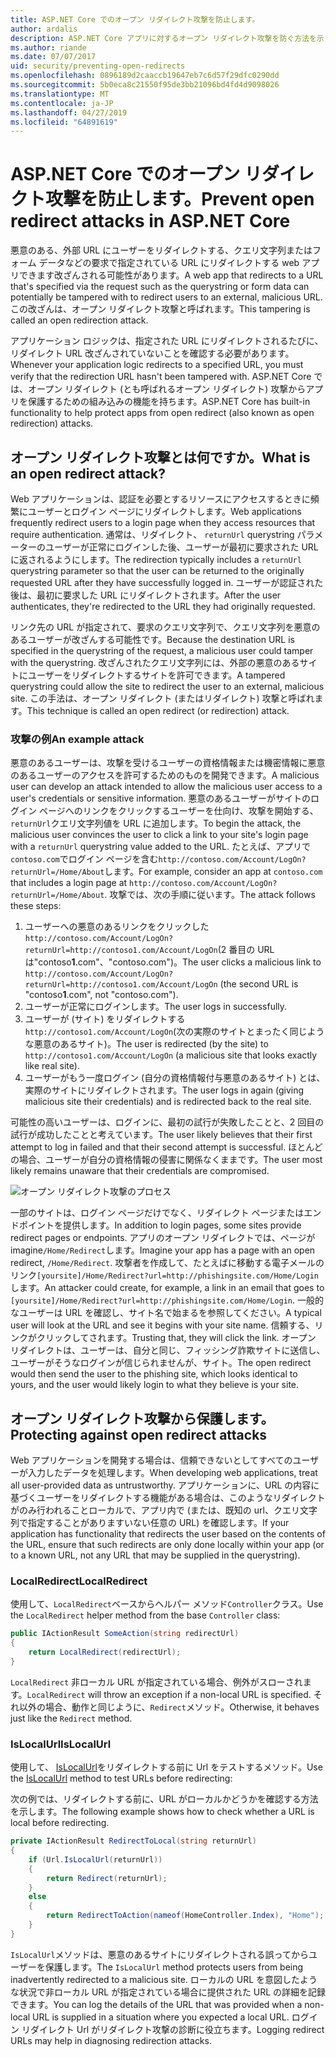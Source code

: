 ```yaml
---
title: ASP.NET Core でのオープン リダイレクト攻撃を防止します。
author: ardalis
description: ASP.NET Core アプリに対するオープン リダイレクト攻撃を防ぐ方法を示しています。
ms.author: riande
ms.date: 07/07/2017
uid: security/preventing-open-redirects
ms.openlocfilehash: 0896189d2caaccb19647eb7c6d57f29dfc0290dd
ms.sourcegitcommit: 5b0eca8c21550f95de3bb21096bd4fd4d9098026
ms.translationtype: MT
ms.contentlocale: ja-JP
ms.lasthandoff: 04/27/2019
ms.locfileid: "64891619"
---
```

# <a name="prevent-open-redirect-attacks-in-aspnet-core"></a><span data-ttu-id="4a893-103">ASP.NET Core でのオープン リダイレクト攻撃を防止します。</span><span class="sxs-lookup"><span data-stu-id="4a893-103">Prevent open redirect attacks in ASP.NET Core</span></span>

<span data-ttu-id="4a893-104">悪意のある、外部 URL にユーザーをリダイレクトする、クエリ文字列またはフォーム データなどの要求で指定されている URL にリダイレクトする web アプリできます改ざんされる可能性があります。</span><span class="sxs-lookup"><span data-stu-id="4a893-104">A web app that redirects to a URL that's specified via the request such as the querystring or form data can potentially be tampered with to redirect users to an external, malicious URL.</span></span> <span data-ttu-id="4a893-105">この改ざんは、オープン リダイレクト攻撃と呼ばれます。</span><span class="sxs-lookup"><span data-stu-id="4a893-105">This tampering is called an open redirection attack.</span></span>

<span data-ttu-id="4a893-106">アプリケーション ロジックは、指定された URL にリダイレクトされるたびに、リダイレクト URL 改ざんされていないことを確認する必要があります。</span><span class="sxs-lookup"><span data-stu-id="4a893-106">Whenever your application logic redirects to a specified URL, you must verify that the redirection URL hasn't been tampered with.</span></span> <span data-ttu-id="4a893-107">ASP.NET Core では、オープン リダイレクト (とも呼ばれるオープン リダイレクト) 攻撃からアプリを保護するための組み込みの機能を持ちます。</span><span class="sxs-lookup"><span data-stu-id="4a893-107">ASP.NET Core has built-in functionality to help protect apps from open redirect (also known as open redirection) attacks.</span></span>

## <a name="what-is-an-open-redirect-attack"></a><span data-ttu-id="4a893-108">オープン リダイレクト攻撃とは何ですか。</span><span class="sxs-lookup"><span data-stu-id="4a893-108">What is an open redirect attack?</span></span>

<span data-ttu-id="4a893-109">Web アプリケーションは、認証を必要とするリソースにアクセスするときに頻繁にユーザーとログイン ページにリダイレクトします。</span><span class="sxs-lookup"><span data-stu-id="4a893-109">Web applications frequently redirect users to a login page when they access resources that require authentication.</span></span> <span data-ttu-id="4a893-110">通常は、リダイレクト、 `returnUrl` querystring パラメーターのユーザーが正常にログインした後、ユーザーが最初に要求された URL に返されるようにします。</span><span class="sxs-lookup"><span data-stu-id="4a893-110">The redirection typically includes a `returnUrl` querystring parameter so that the user can be returned to the originally requested URL after they have successfully logged in.</span></span> <span data-ttu-id="4a893-111">ユーザーが認証された後は、最初に要求した URL にリダイレクトされます。</span><span class="sxs-lookup"><span data-stu-id="4a893-111">After the user authenticates, they're redirected to the URL they had originally requested.</span></span>

<span data-ttu-id="4a893-112">リンク先の URL が指定されて、要求のクエリ文字列で、クエリ文字列を悪意のあるユーザーが改ざんする可能性です。</span><span class="sxs-lookup"><span data-stu-id="4a893-112">Because the destination URL is specified in the querystring of the request, a malicious user could tamper with the querystring.</span></span> <span data-ttu-id="4a893-113">改ざんされたクエリ文字列には、外部の悪意のあるサイトにユーザーをリダイレクトするサイトを許可できます。</span><span class="sxs-lookup"><span data-stu-id="4a893-113">A tampered querystring could allow the site to redirect the user to an external, malicious site.</span></span> <span data-ttu-id="4a893-114">この手法は、オープン リダイレクト (またはリダイレクト) 攻撃と呼ばれます。</span><span class="sxs-lookup"><span data-stu-id="4a893-114">This technique is called an open redirect (or redirection) attack.</span></span>

### <a name="an-example-attack"></a><span data-ttu-id="4a893-115">攻撃の例</span><span class="sxs-lookup"><span data-stu-id="4a893-115">An example attack</span></span>

<span data-ttu-id="4a893-116">悪意のあるユーザーは、攻撃を受けるユーザーの資格情報または機密情報に悪意のあるユーザーのアクセスを許可するためのものを開発できます。</span><span class="sxs-lookup"><span data-stu-id="4a893-116">A malicious user can develop an attack intended to allow the malicious user access to a user's credentials or sensitive information.</span></span> <span data-ttu-id="4a893-117">悪意のあるユーザーがサイトのログイン ページへのリンクをクリックするユーザーを仕向け、攻撃を開始する、`returnUrl`クエリ文字列値を URL に追加します。</span><span class="sxs-lookup"><span data-stu-id="4a893-117">To begin the attack, the malicious user convinces the user to click a link to your site's login page with a `returnUrl` querystring value added to the URL.</span></span> <span data-ttu-id="4a893-118">たとえば、アプリで`contoso.com`でログイン ページを含む`http://contoso.com/Account/LogOn?returnUrl=/Home/About`します。</span><span class="sxs-lookup"><span data-stu-id="4a893-118">For example, consider an app at `contoso.com` that includes a login page at `http://contoso.com/Account/LogOn?returnUrl=/Home/About`.</span></span> <span data-ttu-id="4a893-119">攻撃では、次の手順に従います。</span><span class="sxs-lookup"><span data-stu-id="4a893-119">The attack follows these steps:</span></span>

1. <span data-ttu-id="4a893-120">ユーザーへの悪意のあるリンクをクリックした`http://contoso.com/Account/LogOn?returnUrl=http://contoso1.com/Account/LogOn`(2 番目の URL は"contoso**1**.com"、"contoso.com")。</span><span class="sxs-lookup"><span data-stu-id="4a893-120">The user clicks a malicious link to `http://contoso.com/Account/LogOn?returnUrl=http://contoso1.com/Account/LogOn` (the second URL is "contoso**1**.com", not "contoso.com").</span></span>
2. <span data-ttu-id="4a893-121">ユーザーが正常にログインします。</span><span class="sxs-lookup"><span data-stu-id="4a893-121">The user logs in successfully.</span></span>
3. <span data-ttu-id="4a893-122">ユーザーが (サイト) をリダイレクトする`http://contoso1.com/Account/LogOn`(次の実際のサイトとまったく同じような悪意のあるサイト)。</span><span class="sxs-lookup"><span data-stu-id="4a893-122">The user is redirected (by the site) to `http://contoso1.com/Account/LogOn` (a malicious site that looks exactly like real site).</span></span>
4. <span data-ttu-id="4a893-123">ユーザーがもう一度ログイン (自分の資格情報付与悪意のあるサイト) とは、実際のサイトにリダイレクトされます。</span><span class="sxs-lookup"><span data-stu-id="4a893-123">The user logs in again (giving malicious site their credentials) and is redirected back to the real site.</span></span>

<span data-ttu-id="4a893-124">可能性の高いユーザーは、ログインに、最初の試行が失敗したことと、2 回目の試行が成功したことと考えています。</span><span class="sxs-lookup"><span data-stu-id="4a893-124">The user likely believes that their first attempt to log in failed and that their second attempt is successful.</span></span> <span data-ttu-id="4a893-125">ほとんどの場合、ユーザーが自分の資格情報の侵害に関係なくままです。</span><span class="sxs-lookup"><span data-stu-id="4a893-125">The user most likely remains unaware that their credentials are compromised.</span></span>

![オープン リダイレクト攻撃のプロセス](preventing-open-redirects/_static/open-redirection-attack-process.png)

<span data-ttu-id="4a893-127">一部のサイトは、ログイン ページだけでなく、リダイレクト ページまたはエンドポイントを提供します。</span><span class="sxs-lookup"><span data-stu-id="4a893-127">In addition to login pages, some sites provide redirect pages or endpoints.</span></span> <span data-ttu-id="4a893-128">アプリのオープン リダイレクトでは、ページが imagine`/Home/Redirect`します。</span><span class="sxs-lookup"><span data-stu-id="4a893-128">Imagine your app has a page with an open redirect, `/Home/Redirect`.</span></span> <span data-ttu-id="4a893-129">攻撃者を作成して、たとえばに移動する電子メールのリンク`[yoursite]/Home/Redirect?url=http://phishingsite.com/Home/Login`します。</span><span class="sxs-lookup"><span data-stu-id="4a893-129">An attacker could create, for example, a link in an email that goes to `[yoursite]/Home/Redirect?url=http://phishingsite.com/Home/Login`.</span></span> <span data-ttu-id="4a893-130">一般的なユーザーは URL を確認し、サイト名で始まるを参照してください。</span><span class="sxs-lookup"><span data-stu-id="4a893-130">A typical user will look at the URL and see it begins with your site name.</span></span> <span data-ttu-id="4a893-131">信頼する、リンクがクリックしてされます。</span><span class="sxs-lookup"><span data-stu-id="4a893-131">Trusting that, they will click the link.</span></span> <span data-ttu-id="4a893-132">オープン リダイレクトは、ユーザーは、自分と同じ、フィッシング詐欺サイトに送信し、ユーザーがそうなログインが信じられませんが、サイト。</span><span class="sxs-lookup"><span data-stu-id="4a893-132">The open redirect would then send the user to the phishing site, which looks identical to yours, and the user would likely login to what they believe is your site.</span></span>

## <a name="protecting-against-open-redirect-attacks"></a><span data-ttu-id="4a893-133">オープン リダイレクト攻撃から保護します。</span><span class="sxs-lookup"><span data-stu-id="4a893-133">Protecting against open redirect attacks</span></span>

<span data-ttu-id="4a893-134">Web アプリケーションを開発する場合は、信頼できないとしてすべてのユーザーが入力したデータを処理します。</span><span class="sxs-lookup"><span data-stu-id="4a893-134">When developing web applications, treat all user-provided data as untrustworthy.</span></span> <span data-ttu-id="4a893-135">アプリケーションに、URL の内容に基づくユーザーをリダイレクトする機能がある場合は、このようなリダイレクトがのみ行われることローカルで、アプリ内で (または、既知の url、クエリ文字列で指定することがありますいない任意の URL) を確認します。</span><span class="sxs-lookup"><span data-stu-id="4a893-135">If your application has functionality that redirects the user based on the contents of the URL,  ensure that such redirects are only done locally within your app (or to a known URL, not any URL that may be supplied in the querystring).</span></span>

### <a name="localredirect"></a><span data-ttu-id="4a893-136">LocalRedirect</span><span class="sxs-lookup"><span data-stu-id="4a893-136">LocalRedirect</span></span>

<span data-ttu-id="4a893-137">使用して、`LocalRedirect`ベースからヘルパー メソッド`Controller`クラス。</span><span class="sxs-lookup"><span data-stu-id="4a893-137">Use the `LocalRedirect` helper method from the base `Controller` class:</span></span>

```csharp
public IActionResult SomeAction(string redirectUrl)
{
    return LocalRedirect(redirectUrl);
}
```

<span data-ttu-id="4a893-138">`LocalRedirect` 非ローカル URL が指定されている場合、例外がスローされます。</span><span class="sxs-lookup"><span data-stu-id="4a893-138">`LocalRedirect` will throw an exception if a non-local URL is specified.</span></span> <span data-ttu-id="4a893-139">それ以外の場合、動作と同じように、`Redirect`メソッド。</span><span class="sxs-lookup"><span data-stu-id="4a893-139">Otherwise, it behaves just like the `Redirect` method.</span></span>

### <a name="islocalurl"></a><span data-ttu-id="4a893-140">IsLocalUrl</span><span class="sxs-lookup"><span data-stu-id="4a893-140">IsLocalUrl</span></span>

<span data-ttu-id="4a893-141">使用して、 [IsLocalUrl](/dotnet/api/Microsoft.AspNetCore.Mvc.IUrlHelper?view=aspnetcore-2.0#Microsoft_AspNetCore_Mvc_IUrlHelper_IsLocalUrl_System_String_)をリダイレクトする前に Url をテストするメソッド。</span><span class="sxs-lookup"><span data-stu-id="4a893-141">Use the [IsLocalUrl](/dotnet/api/Microsoft.AspNetCore.Mvc.IUrlHelper?view=aspnetcore-2.0#Microsoft_AspNetCore_Mvc_IUrlHelper_IsLocalUrl_System_String_) method to test URLs before redirecting:</span></span>

<span data-ttu-id="4a893-142">次の例では、リダイレクトする前に、URL がローカルかどうかを確認する方法を示します。</span><span class="sxs-lookup"><span data-stu-id="4a893-142">The following example shows how to check whether a URL is local before redirecting.</span></span>

```csharp
private IActionResult RedirectToLocal(string returnUrl)
{
    if (Url.IsLocalUrl(returnUrl))
    {
        return Redirect(returnUrl);
    }
    else
    {
        return RedirectToAction(nameof(HomeController.Index), "Home");
    }
}
```

<span data-ttu-id="4a893-143">`IsLocalUrl`メソッドは、悪意のあるサイトにリダイレクトされる誤ってからユーザーを保護します。</span><span class="sxs-lookup"><span data-stu-id="4a893-143">The `IsLocalUrl` method protects users from being inadvertently redirected to a malicious site.</span></span> <span data-ttu-id="4a893-144">ローカルの URL を意図したような状況で非ローカル URL が指定されている場合に提供された URL の詳細を記録できます。</span><span class="sxs-lookup"><span data-stu-id="4a893-144">You can log the details of the URL that was provided when a non-local URL is supplied in a situation where you expected a local URL.</span></span> <span data-ttu-id="4a893-145">ログイン リダイレクト Url がリダイレクト攻撃の診断に役立ちます。</span><span class="sxs-lookup"><span data-stu-id="4a893-145">Logging redirect URLs may help in diagnosing redirection attacks.</span></span>
